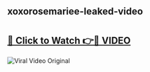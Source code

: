 ## xoxorosemariee-leaked-video 

# <h2><a href="http://freeplayer.one?title=xoxorosemariee-leaked-video&ref=21J">🔗 Click to Watch 👉🔴 VIDEO</a></h2>

<a href="http://freeplayer.one?title=xoxorosemariee-leaked-video&ref=21J" rel="nofollow" data-target="animated-image.originalLink"><img src="https://i.ibb.co.com/xMMVF88/686577567.gif" alt="Viral Video Original" style="max-width: 100%; display: inline-block;" data-target="animated-image.originalImage"></a>

